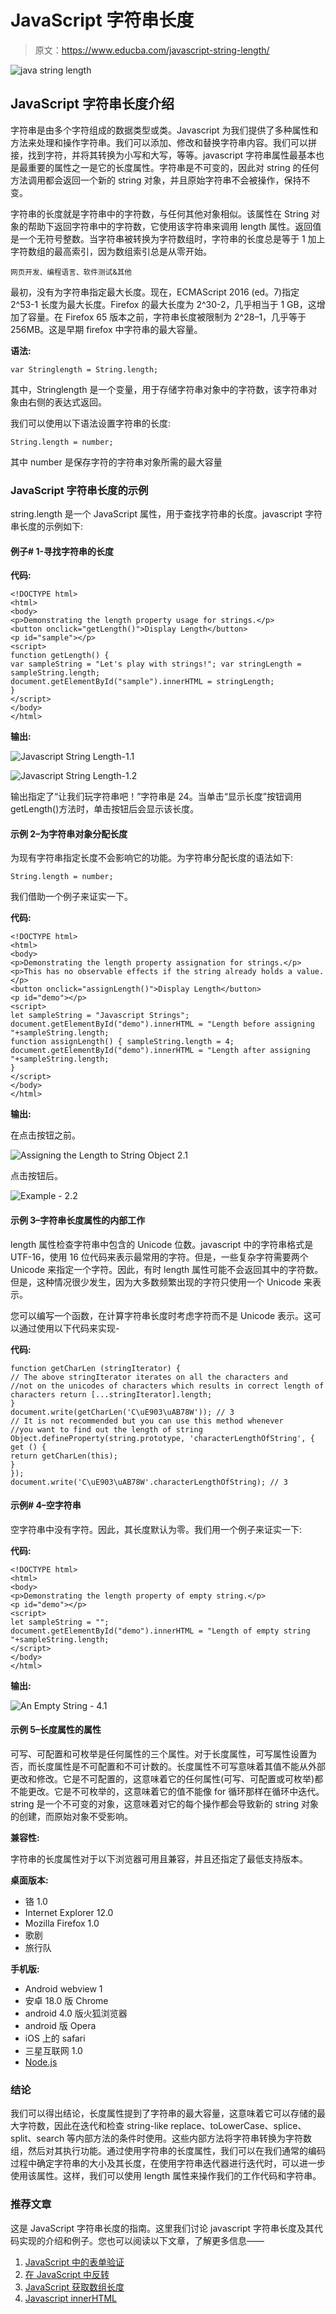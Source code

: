 # JavaScript 字符串长度

> 原文：<https://www.educba.com/javascript-string-length/>

![java string length](img/c50ce2fae28ee3c8cacad6341640397d.png)



## JavaScript 字符串长度介绍

字符串是由多个字符组成的数据类型或类。Javascript 为我们提供了多种属性和方法来处理和操作字符串。我们可以添加、修改和替换字符串内容。我们可以拼接，找到字符，并将其转换为小写和大写，等等。javascript 字符串属性最基本也是最重要的属性之一是它的长度属性。字符串是不可变的，因此对 string 的任何方法调用都会返回一个新的 string 对象，并且原始字符串不会被操作，保持不变。

字符串的长度就是字符串中的字符数，与任何其他对象相似。该属性在 String 对象的帮助下返回字符串中的字符数，它使用该字符串来调用 length 属性。返回值是一个无符号整数。当字符串被转换为字符数组时，字符串的长度总是等于 1 加上字符数组的最高索引，因为数组索引总是从零开始。

<small>网页开发、编程语言、软件测试&其他</small>

最初，没有为字符串指定最大长度。现在，ECMAScript 2016 (ed。7)指定 2^53-1 长度为最大长度。Firefox 的最大长度为 2^30-2，几乎相当于 1 GB，这增加了容量。在 Firefox 65 版本之前，字符串长度被限制为 2^28–1，几乎等于 256MB。这是早期 firefox 中字符串的最大容量。

**语法:**

```
var Stringlength = String.length;
```

其中，Stringlength 是一个变量，用于存储字符串对象中的字符数，该字符串对象由右侧的表达式返回。

我们可以使用以下语法设置字符串的长度:

```
String.length = number;
```

其中 number 是保存字符的字符串对象所需的最大容量

### JavaScript 字符串长度的示例

string.length 是一个 JavaScript 属性，用于查找字符串的长度。javascript 字符串长度的示例如下:

#### 例子# 1-寻找字符串的长度

**代码:**

```
<!DOCTYPE html>
<html>
<body>
<p>Demonstrating the length property usage for strings.</p>
<button onclick="getLength()">Display Length</button>
<p id="sample"></p>
<script>
function getLength() {
var sampleString = "Let's play with strings!"; var stringLength = sampleString.length;
document.getElementById("sample").innerHTML = stringLength;
}
</script>
</body>
</html>
```

**输出:**

![Javascript String Length-1.1](img/e472b04a149d9e882703463fc3579176.png)



![Javascript String Length-1.2](img/2d04de9722c37f8f131207531c81a516.png)



输出指定了“让我们玩字符串吧！”字符串是 24。当单击“显示长度”按钮调用 getLength()方法时，单击按钮后会显示该长度。

#### 示例 2–为字符串对象分配长度

为现有字符串指定长度不会影响它的功能。为字符串分配长度的语法如下:

```
String.length = number;
```

我们借助一个例子来证实一下。

**代码:**

```
<!DOCTYPE html>
<html>
<body>
<p>Demonstrating the length property assignation for strings.</p>
<p>This has no observable effects if the string already holds a value.</p>
<button onclick="assignLength()">Display Length</button>
<p id="demo"></p>
<script>
let sampleString = "Javascript Strings";
document.getElementById("demo").innerHTML = "Length before assigning "+sampleString.length;
function assignLength() { sampleString.length = 4;
document.getElementById("demo").innerHTML = "Length after assigning "+sampleString.length;
}
</script>
</body>
</html>
```

**输出:**

在点击按钮之前。

![Assigning the Length to String Object 2.1](img/68fe2e4c4ebea89d10311bf59f97f78e.png)



点击按钮后。

![Example - 2.2](img/96b78bbda3cde36f345d8c4e74e7e791.png)



#### 示例 3–字符串长度属性的内部工作

length 属性检查字符串中包含的 Unicode 位数。javascript 中的字符串格式是 UTF-16，使用 16 位代码来表示最常用的字符。但是，一些复杂字符需要两个 Unicode 来指定一个字符。因此，有时 length 属性可能不会返回其中的字符数。但是，这种情况很少发生，因为大多数频繁出现的字符只使用一个 Unicode 来表示。

您可以编写一个函数，在计算字符串长度时考虑字符而不是 Unicode 表示。这可以通过使用以下代码来实现-

**代码:**

```
function getCharLen (stringIterator) {
// The above stringIterator iterates on all the characters and
//not on the unicodes of characters which results in correct length of characters return [...stringIterator].length;
}
document.write(getCharLen('C\uE903\uAB78W')); // 3
// It is not recommended but you can use this method whenever
//you want to find out the length of string Object.defineProperty(string.prototype, 'characterLengthOfString', { get () {
return getCharLen(this);
}
});
document.write('C\uE903\uAB78W'.characterLengthOfString); // 3
```

#### 示例# 4–空字符串

空字符串中没有字符。因此，其长度默认为零。我们用一个例子来证实一下:

**代码:**

```
<!DOCTYPE html>
<html>
<body>
<p>Demonstrating the length property of empty string.</p>
<p id="demo"></p>
<script>
let sampleString = "";
document.getElementById("demo").innerHTML = "Length of empty string "+sampleString.length;
</script>
</body>
</html>
```

**输出:**

![An Empty String - 4.1](img/18f1fd340a168adc62f2afb53785a7b7.png)



#### 示例 5–长度属性的属性

可写、可配置和可枚举是任何属性的三个属性。对于长度属性，可写属性设置为否，而长度属性是不可配置和不可计数的。长度属性不可写意味着其值不能从外部更改和修改。它是不可配置的，这意味着它的任何属性(可写、可配置或可枚举)都不能更改。它是不可枚举的，这意味着它的值不能像 for 循环那样在循环中迭代。string 是一个不可变的对象，这意味着对它的每个操作都会导致新的 string 对象的创建，而原始对象不受影响。

**兼容性:**

字符串的长度属性对于以下浏览器可用且兼容，并且还指定了最低支持版本。

**桌面版本:**

*   铬 1.0
*   Internet Explorer 12.0
*   Mozilla Firefox 1.0
*   歌剧
*   旅行队

**手机版:**

*   Android webview 1
*   安卓 18.0 版 Chrome
*   android 4.0 版火狐浏览器
*   android 版 Opera
*   iOS 上的 safari
*   三星互联网 1.0
*   [Node.js](https://www.educba.com/events-in-node-js/)

### 结论

我们可以得出结论，长度属性提到了字符串的最大容量，这意味着它可以存储的最大字符数，因此在迭代和检查 string-like replace、toLowerCase、splice、split、search 等内部方法的条件时使用。这些内部方法将字符串转换为字符数组，然后对其执行功能。通过使用字符串的长度属性，我们可以在我们通常的编码过程中确定字符串的大小及其长度，在使用字符串迭代器进行迭代时，可以进一步使用该属性。这样，我们可以使用 length 属性来操作我们的工作代码和字符串。

### 推荐文章

这是 JavaScript 字符串长度的指南。这里我们讨论 javascript 字符串长度及其代码实现的介绍和例子。您也可以阅读以下文章，了解更多信息——

1.  [JavaScript 中的表单验证](https://www.educba.com/forms-in-javascript/)
2.  [在 JavaScript 中反转](https://www.educba.com/reverse-in-javascript/)
3.  [JavaScript 获取数组长度](https://www.educba.com/javascript-get-array-length/)
4.  [Javascript innerHTML](https://www.educba.com/javascript-innerhtml/)






